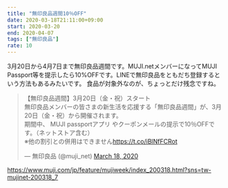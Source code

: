 ```yaml
---
title: "無印良品週間10％OFF"
date: 2020-03-18T21:11:00+09:00
start: 2020-03-20
end: 2020-04-07
tags: ["無印良品"]
rate: 10
---
```


3月20日から4月7日まで無印良品週間です。MUJI.netメンバーになってMUJI Passport等を提示したら10%OFFです。LINEで無印良品をともだち登録するという方法もあるみたいです。
食品が対象外なのが、ちょっとだけ残念ですね。

<blockquote class="twitter-tweet"><p lang="ja" dir="ltr">【無印良品週間】3月20日（金・祝）スタート<br>無印良品メンバーの皆さまの新生活を応援する「無印良品週間」が、3月20日（金・祝）から開催されます。<br>期間中、 MUJI passportアプリ やクーポンメールの提示で10％OFFです。（ネットストア含む）<br>※他の割引との併用はできません<a href="https://t.co/iBlNfFCRot">https://t.co/iBlNfFCRot</a></p>&mdash; 無印良品 (@muji_net) <a href="https://twitter.com/muji_net/status/1240163525156208640?ref_src=twsrc%5Etfw">March 18, 2020</a></blockquote> <script async src="https://platform.twitter.com/widgets.js" charset="utf-8"></script>

https://www.muji.com/jp/feature/mujiweek/index_200318.html?sns=tw-mujinet-200318_7
